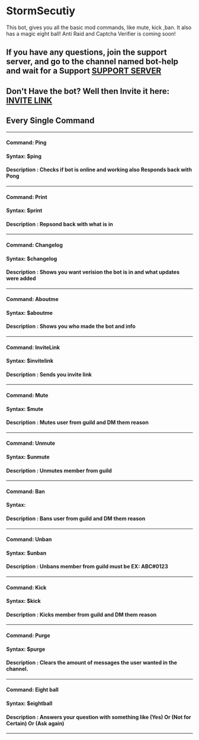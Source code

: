 # StormSecutiy
This bot, gives you all the basic mod commands, like mute, kick ,ban. It also has a magic eight ball!  Anti Raid and Captcha Verifier is coming soon!

 ## If you have any questions, join the support server, and go to the channel named bot-help and wait for a Support [SUPPORT SERVER](https://discord.gg/m6RwckDkAp) 
 
 ## Don't Have the bot? Well then Invite it here: [INVITE LINK]( https://discord.com/api/oauth2/authorize?client_id=929500681981788161&permissions=8&scope=bot) 
 
 
 
 
 ## Every Single Command 
 --------------------------

#### Command: Ping

#### **Syntax**: $ping

#### Description : Checks if bot is online and working also Responds back with Pong

 --------------------------
 
#### Command: Print 

#### **Syntax**: $print <text>

#### Description : Repsond back with what is in <text>
 --------------------------
 
#### Command: Changelog

#### **Syntax**: $changelog

#### Description : Shows you want verision the bot is in and what updates were added
 --------------------------
 
#### Command: Aboutme

#### **Syntax**: $aboutme

#### Description : Shows you who made the bot and info
 --------------------------
 
#### Command: InviteLink

#### **Syntax**: $invitelink

#### Description : Sends you invite link
 --------------------------
 
#### Command: Mute

#### **Syntax**: $mute <user> <reason>

#### Description : Mutes user from guild and DM them reason
---------------------------

#### Command: Unmute

#### **Syntax**: $unmute <user>

#### Description : Unmutes member from guild
---------------------------
 
 
 #### Command: Ban

#### **Syntax**: <ban> <user> <reason>

#### Description : Bans user from guild and DM them reason
---------------------------


#### Command: Unban

#### **Syntax**: $unban <user tag>

#### Description : Unbans member from guild <user tag> must be EX: ABC#0123
---------------------------


#### Command: Kick

#### **Syntax**: $kick <user> <reason>

#### Description : Kicks member from guild and DM them reason
---------------------------
  

#### Command: Purge

#### **Syntax**: $purge <amount>

#### Description : Clears the amount of messages the user wanted in the channel.
---------------------------
  
#### Command: Eight ball 

#### **Syntax**: $eightball <question>

#### Description : Answers your question with something like  (Yes) Or (Not for Certain) Or (Ask again)
---------------------------  
  
  
